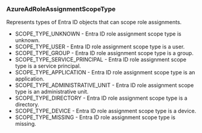 ### AzureAdRoleAssignmentScopeType
Represents types of Entra ID objects that can scope role assignments.

- SCOPE_TYPE_UNKNOWN - Entra ID role assignment scope type is unknown.
- SCOPE_TYPE_USER - Entra ID role assignment scope type is a user.
- SCOPE_TYPE_GROUP - Entra ID role assignment scope type is a group.
- SCOPE_TYPE_SERVICE_PRINCIPAL - Entra ID role assignment scope type is a service principal.
- SCOPE_TYPE_APPLICATION - Entra ID role assignment scope type is an application.
- SCOPE_TYPE_ADMINISTRATIVE_UNIT - Entra ID role assignment scope type is an administrative unit.
- SCOPE_TYPE_DIRECTORY - Entra ID role assignment scope type is a directory.
- SCOPE_TYPE_DEVICE - Entra ID role assignment scope type is a device.
- SCOPE_TYPE_MISSING - Entra ID role assignment scope type is missing.
